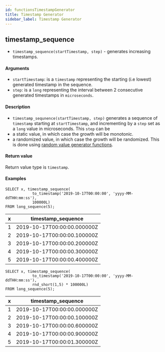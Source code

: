 ```yaml
---
id: functionsTimestampGenerator
title: Timestamp Generator
sidebar_label: Timestamp Generator
---
```


## timestamp_sequence

- `timestamp_sequence(startTimestamp, step)` - generates increasing timestamps.

#### Arguments

- `startTimestamp`: is a `timestamp` representing the starting (i.e lowest)
  generated timestamp in the sequence.
- `step`: is a `long` representing the interval between 2 consecutive generated
  timestamps in `microseconds`.

#### Description

- `timestamp_sequnence(startTimestamp, step)` generates a sequence of
  `timestamp` starting at `startTimestamp`, and incrementing by a `step` set as
  a `long` value in microseconds. This `step` can be
- a static value, in which case the growth will be monotonic.
- a randomized value, in which case the growth will be randomized. This is done
  using
  [random value generator functions](functionsRandomValueGenerators.md).

#### Return value

Return value type is `timestamp`.

#### Examples

```questdb-sql title="Monotonic timestamp increase"
SELECT x, timestamp_sequence(
            to_timestamp('2019-10-17T00:00:00', 'yyyy-MM-ddTHH:mm:ss'),
            100000L)
FROM long_sequence(5);
```

| x   | timestamp_sequence          |
| --- | --------------------------- |
| 1   | 2019-10-17T00:00:00.000000Z |
| 2   | 2019-10-17T00:00:00.100000Z |
| 3   | 2019-10-17T00:00:00.200000Z |
| 4   | 2019-10-17T00:00:00.300000Z |
| 5   | 2019-10-17T00:00:00.400000Z |

```questdb-sql title="Randomized timestamp increase"
SELECT x, timestamp_sequence(
            to_timestamp('2019-10-17T00:00:00', 'yyyy-MM-ddTHH:mm:ss'),
            rnd_short(1,5) * 100000L)
FROM long_sequence(5);
```

| x   | timestamp_sequence          |
| --- | --------------------------- |
| 1   | 2019-10-17T00:00:00.000000Z |
| 2   | 2019-10-17T00:00:00.100000Z |
| 3   | 2019-10-17T00:00:00.600000Z |
| 4   | 2019-10-17T00:00:00.900000Z |
| 5   | 2019-10-17T00:00:01.300000Z |
